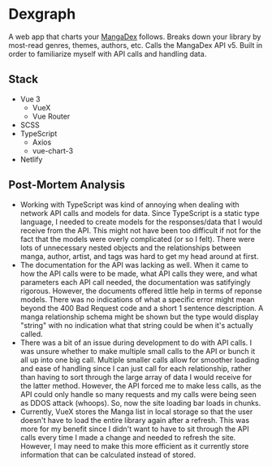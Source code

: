 # Dexgraph

A web app that charts your [MangaDex](https://mangadex.org/) follows. Breaks down your library by most-read genres, themes, authors, etc. Calls the MangaDex API v5. Built in order to familiarize myself with API calls and handling data.

## Stack

- Vue 3
  - VueX
  - Vue Router
- SCSS
- TypeScript
  - Axios
  - vue-chart-3
- Netlify

## Post-Mortem Analysis

- Working with TypeScript was kind of annoying when dealing with network API calls and models for data. Since TypeScript is a static type language, I needed to create models for the responses/data that I would receive from the API. This might not have been too difficult if not for the fact that the models were overly complicated (or so I felt). There were lots of unnecessary nested objects and the relationships between manga, author, artist, and tags was hard to get my head around at first.
- The documentation for the API was lacking as well. When it came to how the API calls were to be made, what API calls they were, and what parameters each API call needed, the documentation was satifyingly rigorous. However, the documents offered little help in terms of reponse models. There was no indications of what a specific error might mean beyond the 400 Bad Request code and a short 1 sentence description. A manga relationship schema might be shown but the type would display "string" with no indication what that string could be when it's actually called.
- There was a bit of an issue during development to do with API calls. I was unsure whether to make multiple small calls to the API or bunch it all up into one big call. Multiple smaller calls allow for smoother loading and ease of handling since I can just call for each relationship, rather than having to sort through the large array of data I would receive for the latter method. However, the API forced me to make less calls, as the API could only handle so many requests and my calls were being seen as DDOS attack (whoops). So, now the site loading bar loads in chunks.
- Currently, VueX stores the Manga list in local storage so that the user doesn't have to load the entire library again after a refresh. This was more for my benefit since I didn't want to have to sit through the API calls every time I made a change and needed to refresh the site. However, I may need to make this more efficient as it currently store information that can be calculated instead of stored.
